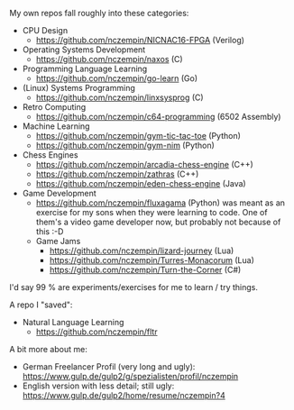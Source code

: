 My own repos fall roughly into these categories:
- CPU Design
  - https://github.com/nczempin/NICNAC16-FPGA (Verilog)
- Operating Systems Development
  - https://github.com/nczempin/naxos (C)
- Programming Language Learning
  - https://github.com/nczempin/go-learn (Go)
- (Linux) Systems Programming
  - https://github.com/nczempin/linxsysprog (C)
- Retro Computing
  - https://github.com/nczempin/c64-programming (6502 Assembly)
- Machine Learning
  - https://github.com/nczempin/gym-tic-tac-toe (Python)
  - https://github.com/nczempin/gym-nim (Python)
- Chess Engines
  - https://github.com/nczempin/arcadia-chess-engine (C++)
  - https://github.com/nczempin/zathras (C++)
  - https://github.com/nczempin/eden-chess-engine (Java)
- Game Development
  - https://github.com/nczempin/fluxagama (Python) was meant as an exercise for my sons when they were learning to code. One of them's a video game developer now, but probably not because of this :-D
  - Game Jams
    - https://github.com/nczempin/lizard-journey (Lua)
    - https://github.com/nczempin/Turres-Monacorum (Lua)
    - https://github.com/nczempin/Turn-the-Corner (C#)
 

I'd say 99 % are experiments/exercises for me to learn / try things.

A repo I "saved":
- Natural Language Learning
  - https://github.com/nczempin/fltr


A bit more about me:
- German Freelancer Profil (very long and ugly): https://www.gulp.de/gulp2/g/spezialisten/profil/nczempin
- English version with less detail; still ugly: https://www.gulp.de/gulp2/home/resume/nczempin?4
